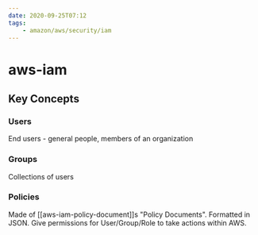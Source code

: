 ```yaml
---
date: 2020-09-25T07:12
tags:
    - amazon/aws/security/iam
---
```


# aws-iam

## Key Concepts

### Users
End users - general people, members of an organization

### Groups

Collections of users

### Policies

Made of [[aws-iam-policy-document]]s "Policy Documents".
Formatted in JSON.
Give permissions for User/Group/Role to take actions within AWS.


